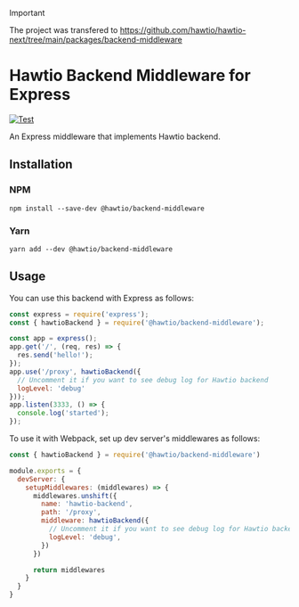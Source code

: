 > [!IMPORTANT]
> The project was transfered to https://github.com/hawtio/hawtio-next/tree/main/packages/backend-middleware

# Hawtio Backend Middleware for Express

[![Test](https://github.com/hawtio/hawtio-backend-middleware/actions/workflows/test.yml/badge.svg)](https://github.com/hawtio/hawtio-backend-middleware/actions/workflows/test.yml)

An Express middleware that implements Hawtio backend.

## Installation

### NPM

```console
npm install --save-dev @hawtio/backend-middleware
```

### Yarn

```console
yarn add --dev @hawtio/backend-middleware
```

## Usage

You can use this backend with Express as follows:

```javascript
const express = require('express');
const { hawtioBackend } = require('@hawtio/backend-middleware');

const app = express();
app.get('/', (req, res) => {
  res.send('hello!');
});
app.use('/proxy', hawtioBackend({
  // Uncomment it if you want to see debug log for Hawtio backend
  logLevel: 'debug'
}));
app.listen(3333, () => {
  console.log('started');
});
```

To use it with Webpack, set up dev server's middlewares as follows:

```javascript
const { hawtioBackend } = require('@hawtio/backend-middleware')

module.exports = {
  devServer: {
    setupMiddlewares: (middlewares) => {
      middlewares.unshift({
        name: 'hawtio-backend',
        path: '/proxy',
        middleware: hawtioBackend({
          // Uncomment it if you want to see debug log for Hawtio backend
          logLevel: 'debug',
        })
      })

      return middlewares
    }
  }
}
```
